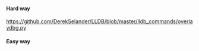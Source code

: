#### Hard way

https://github.com/DerekSelander/LLDB/blob/master/lldb_commands/overlaydbg.py

#### Easy way

